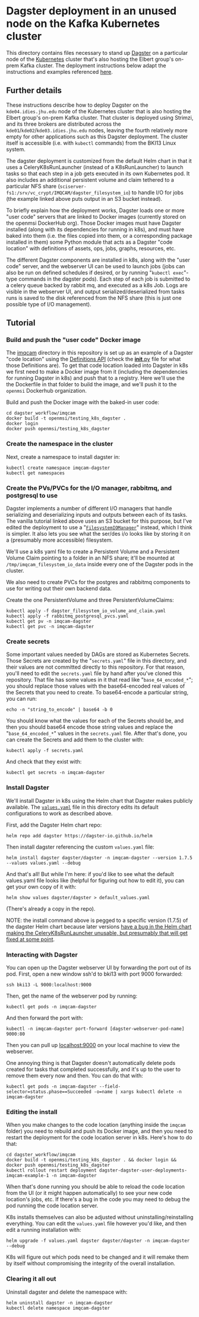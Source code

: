 # Dagster deployment in an unused node on the Kafka Kubernetes cluster

This directory contains files necessary to stand up [Dagster](https://dagster.io/) on a particular node of the [Kubernetes](https://kubernetes.io/) cluster that's also hosting the Elbert group's on-prem Kafka cluster. The deployment instructions below adapt the instructions and examples referenced [here](https://docs.dagster.io/deployment/guides/kubernetes/deploying-with-helm).

## Further details

These instructions describe how to deploy Dagster on the `kde04.idies.jhu.edu` node of the Kubernetes cluster that is also hosting the Elbert group's on-prem Kafka cluster. That cluster is deployed using Strimzi, and its three brokers are distributed across the `kde01`/`kde02`/`kde03.idies.jhu.edu` nodes, leaving the fourth relatively more empty for other applications such as this Dagster deployment. The cluster itself is accessible (i.e. with `kubectl` commands) from the BKI13 Linux system.

The dagster deployment is customized from the default Helm chart in that it uses a CeleryK8sRunLauncher (instead of a K8sRunLauncher) to launch tasks so that each step in a job gets executed in its own Kubernetes pod. It also includes an additional persistent volume and claim tethered to a particular NFS share (`sciserver-fs1:/srv/vc_crypt/IMQCAM/dagster_filesystem_io`) to handle I/O for jobs (the example linked above puts output in an S3 bucket instead).

To briefly explain how the deployment works, Dagster loads one or more "user code" servers that are linked to Docker images (currently stored on the openmsi DockerHub org). Those Docker images must have Dagster installed (along with its dependencies for running in k8s), and must have baked into them (i.e. the files copied into them, or a corresponding package installed in them) some Python module that acts as a Dagster "code location" with definitions of assets, ops, jobs, graphs, resources, etc. 

The different Dagster components are installed in k8s, along with the "user code" server, and the webserver UI can be used to launch jobs (jobs can also be run on defined schedules if desired, or by running "`kubectl exec`"-type commands in the dagster pods). Each step of each job is submitted to a celery queue backed by rabbit mq, and executed as a k8s Job. Logs are visible in the webserver UI, and output serialized/deserialized from tasks runs is saved to the disk referenced from the NFS share (this is just one possible type of I/O management).

## Tutorial

### Build and push the "user code" Docker image

The [imqcam](../imqcam/) directory in this repository is set up as an example of a Dagster "code location" using the [Definitions API](https://docs.dagster.io/_apidocs/definitions) (check the [__init__.py](../imqcam/__init__.py) file for what those Definitions are). To get that code location loaded into Dagster in k8s we first need to make a Docker image from it (including the dependencies for running Dagster in k8s) and push that to a registry. Here we'll use the the Dockerfile in that folder to build the image, and we'll push it to the `openmsi` Dockerhub organization.

Build and push the Docker image with the baked-in user code:

    cd dagster_workflow/imqcam
    docker build -t openmsi/testing_k8s_dagster .
    docker login
    docker push openmsi/testing_k8s_dagster

### Create the namespace in the cluster

Next, create a namespace to install dagster in:

    kubectl create namespace imqcam-dagster
    kubectl get namespaces

### Create the PVs/PVCs for the I/O manager, rabbitmq, and postgresql to use

Dagster implements a number of different I/O managers that handle serializing and deserializing inputs and outputs between each of its tasks. The vanilla tutorial linked above uses an S3 bucket for this purpose, but I've edited the deployment to use a "[`FilesystemIOManager`](https://docs.dagster.io/_apidocs/io-managers#dagster.FilesystemIOManager)" instead, which I think is simpler. It also lets you see what the ser/des i/o looks like by storing it on a (presumably more accessible) filesystem.

We'll use a k8s yaml file to create a Persistent Volume and a Persistent Volume Claim pointing to a folder in an NFS share; it'll be mounted at `/tmp/imqcam_filesystem_io_data` inside every one of the Dagster pods in the cluster. 

We also need to create PVCs for the postgres and rabbitmq components to use for writing out their own backend data.

Create the one PersistentVolume and three PersistentVolumeClaims:

    kubectl apply -f dagster_filesystem_io_volume_and_claim.yaml
    kubectl apply -f rabbitmq_postgresql_pvcs.yaml
    kubectl get pv -n imqcam-dagster
    kubectl get pvc -n imqcam-dagster

### Create secrets

Some important values needed by DAGs are stored as Kubernetes Secrets. Those Secrets are created by the "`secrets.yaml`" file in this directory, and their values are not committed directly to this repository. For that reason, you'll need to edit the `secrets.yaml` file by hand after you've cloned this repository. That file has some values in it that read like "`base_64_encoded_*`"; you should replace those values with the base64-encoded real values of the Secrets that you need to create. To base64-encode a particular string, you can run:

    echo -n "string_to_encode" | base64 -b 0

You should know what the values for each of the Secrets should be, and then you should base64 encode those string values and replace the "`base_64_encoded_*`" values in the `secrets.yaml` file. After that's done, you can create the Secrets and add them to the cluster with:

    kubectl apply -f secrets.yaml

And check that they exist with:

    kubectl get secrets -n imqcam-dagster

### Install Dagster

We'll install Dagster in k8s using the Helm chart that Dagster makes publicly available. The [`values.yaml`](./values.yaml) file in this directory edits its default configurations to work as described above.

First, add the Dagster Helm chart repo:

    helm repo add dagster https://dagster-io.github.io/helm

Then install dagster referencing the custom `values.yaml` file:

    helm install dagster dagster/dagster -n imqcam-dagster --version 1.7.5 --values values.yaml --debug

And that's all! But while I'm here: if you'd like to see what the default values.yaml file looks like (helpful for figuring out how to edit it), you can get your own copy of it with:

    helm show values dagster/dagster > default_values.yaml

(There's already a copy in the repo). 

NOTE: the install command above is pegged to a specific version (1.7.5) of the dagster Helm chart because later versions [have a bug in the Helm chart making the CeleryK8sRunLauncher unusable, but presumably that will get fixed at some point](https://github.com/dagster-io/dagster/issues/22027).

### Interacting with Dagster

You can open up the Dagster webserver UI by forwarding the port out of its pod. First, open a new window ssh'd to bki13 with port 9000 forwarded:

    ssh bki13 -L 9000:localhost:9000

Then, get the name of the webserver pod by running:

    kubectl get pods -n imqcam-dagster

And then forward the port with:

    kubectl -n imqcam-dagster port-forward [dagster-webserver-pod-name] 9000:80

Then you can pull up [localhost:9000](http://localhost:9000/) on your local machine to view the webserver.

One annoying thing is that Dagster doesn't automatically delete pods created for tasks that completed successfully, and it's up to the user to remove them every now and then. You can do that with:

    kubectl get pods -n imqcam-dagster --field-selector=status.phase==Succeeded -o=name | xargs kubectl delete -n imqcam-dagster

### Editing the install

When you make changes to the code location (anything inside the `imqcam` folder) you need to rebuild and push its Docker image, and then you need to restart the deployment for the code location server in k8s. Here's how to do that:

    cd dagster_workflow/imqcam
    docker build -t openmsi/testing_k8s_dagster . && docker login && docker push openmsi/testing_k8s_dagster
    kubectl rollout restart deployment dagster-dagster-user-deployments-imqcam-example-1 -n imqcam-dagster

When that's done running you should be able to reload the code location from the UI (or it might happen automatically) to see your new code location's jobs, etc. If there's a bug in the code you may need to debug the pod running the code location server.

K8s installs themselves can also be adjusted without uninstalling/reinstalling everything. You can edit the `values.yaml` file however you'd like, and then edit a running installation with:

    helm upgrade -f values.yaml dagster dagster/dagster -n imqcam-dagster --debug

K8s will figure out which pods need to be changed and it will remake them by itself without compromising the integrity of the overall installation.

### Clearing it all out

Uninstall dagster and delete the namespace with:

    helm uninstall dagster -n imqcam-dagster
    kubectl delete namespace imqcam-dagster
